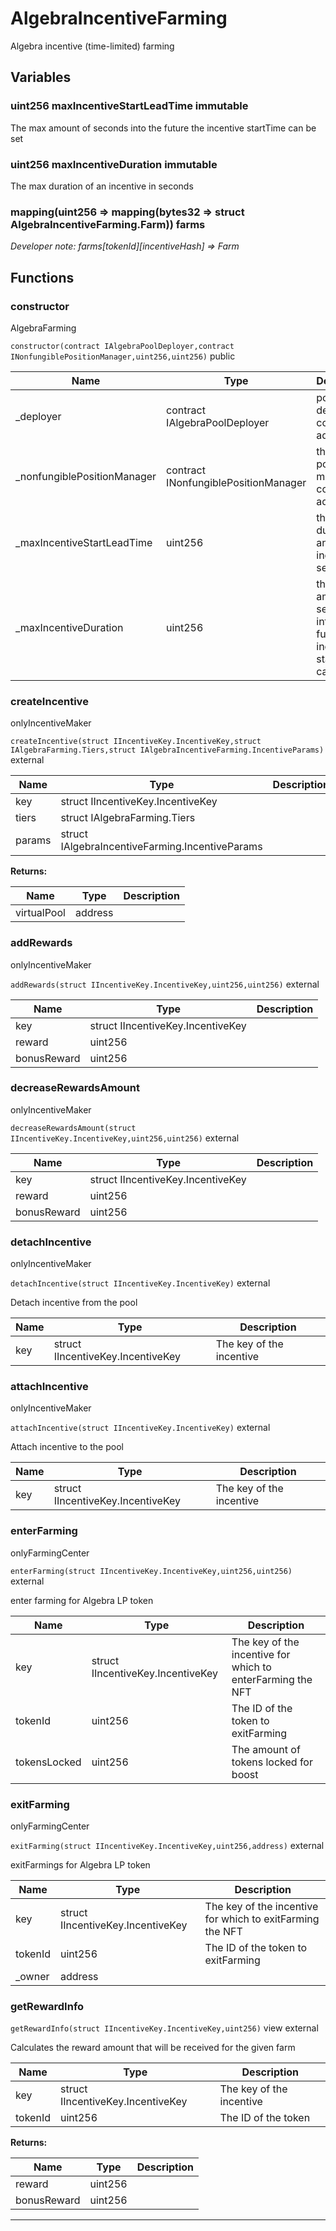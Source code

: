 

# AlgebraIncentiveFarming

Algebra incentive (time-limited) farming




## Variables
### uint256 maxIncentiveStartLeadTime immutable

The max amount of seconds into the future the incentive startTime can be set

### uint256 maxIncentiveDuration immutable

The max duration of an incentive in seconds

### mapping(uint256 &#x3D;&gt; mapping(bytes32 &#x3D;&gt; struct AlgebraIncentiveFarming.Farm)) farms 



*Developer note: farms[tokenId][incentiveHash] &#x3D;&gt; Farm*

## Functions
### constructor

AlgebraFarming

`constructor(contract IAlgebraPoolDeployer,contract INonfungiblePositionManager,uint256,uint256)`  public





| Name | Type | Description |
| ---- | ---- | ----------- |
| _deployer | contract IAlgebraPoolDeployer | pool deployer contract address |
| _nonfungiblePositionManager | contract INonfungiblePositionManager | the NFT position manager contract address |
| _maxIncentiveStartLeadTime | uint256 | the max duration of an incentive in seconds |
| _maxIncentiveDuration | uint256 | the max amount of seconds into the future the incentive startTime can be set |


### createIncentive

onlyIncentiveMaker

`createIncentive(struct IIncentiveKey.IncentiveKey,struct IAlgebraFarming.Tiers,struct IAlgebraIncentiveFarming.IncentiveParams)`  external





| Name | Type | Description |
| ---- | ---- | ----------- |
| key | struct IIncentiveKey.IncentiveKey |  |
| tiers | struct IAlgebraFarming.Tiers |  |
| params | struct IAlgebraIncentiveFarming.IncentiveParams |  |

**Returns:**

| Name | Type | Description |
| ---- | ---- | ----------- |
| virtualPool | address |  |

### addRewards

onlyIncentiveMaker

`addRewards(struct IIncentiveKey.IncentiveKey,uint256,uint256)`  external





| Name | Type | Description |
| ---- | ---- | ----------- |
| key | struct IIncentiveKey.IncentiveKey |  |
| reward | uint256 |  |
| bonusReward | uint256 |  |


### decreaseRewardsAmount

onlyIncentiveMaker

`decreaseRewardsAmount(struct IIncentiveKey.IncentiveKey,uint256,uint256)`  external





| Name | Type | Description |
| ---- | ---- | ----------- |
| key | struct IIncentiveKey.IncentiveKey |  |
| reward | uint256 |  |
| bonusReward | uint256 |  |


### detachIncentive

onlyIncentiveMaker

`detachIncentive(struct IIncentiveKey.IncentiveKey)`  external

Detach incentive from the pool



| Name | Type | Description |
| ---- | ---- | ----------- |
| key | struct IIncentiveKey.IncentiveKey | The key of the incentive |


### attachIncentive

onlyIncentiveMaker

`attachIncentive(struct IIncentiveKey.IncentiveKey)`  external

Attach incentive to the pool



| Name | Type | Description |
| ---- | ---- | ----------- |
| key | struct IIncentiveKey.IncentiveKey | The key of the incentive |


### enterFarming

onlyFarmingCenter

`enterFarming(struct IIncentiveKey.IncentiveKey,uint256,uint256)`  external

enter farming for Algebra LP token



| Name | Type | Description |
| ---- | ---- | ----------- |
| key | struct IIncentiveKey.IncentiveKey | The key of the incentive for which to enterFarming the NFT |
| tokenId | uint256 | The ID of the token to exitFarming |
| tokensLocked | uint256 | The amount of tokens locked for boost |


### exitFarming

onlyFarmingCenter

`exitFarming(struct IIncentiveKey.IncentiveKey,uint256,address)`  external

exitFarmings for Algebra LP token



| Name | Type | Description |
| ---- | ---- | ----------- |
| key | struct IIncentiveKey.IncentiveKey | The key of the incentive for which to exitFarming the NFT |
| tokenId | uint256 | The ID of the token to exitFarming |
| _owner | address |  |


### getRewardInfo


`getRewardInfo(struct IIncentiveKey.IncentiveKey,uint256)` view external

Calculates the reward amount that will be received for the given farm



| Name | Type | Description |
| ---- | ---- | ----------- |
| key | struct IIncentiveKey.IncentiveKey | The key of the incentive |
| tokenId | uint256 | The ID of the token |

**Returns:**

| Name | Type | Description |
| ---- | ---- | ----------- |
| reward | uint256 |  |
| bonusReward | uint256 |  |



---


